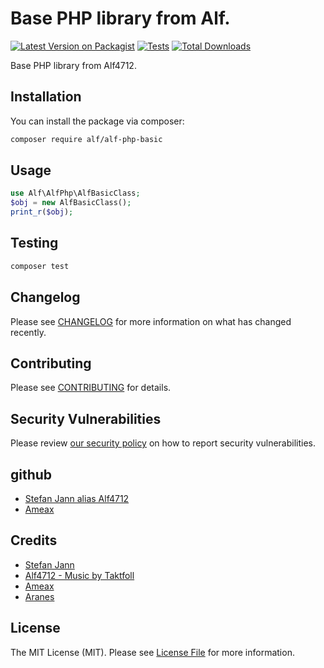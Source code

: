 # Base PHP library from Alf.

[![Latest Version on Packagist](https://img.shields.io/packagist/v/alf/alf-php-basic.svg?style=flat-square)](https://packagist.org/packages/alf/alf-php-basic)
[![Tests](https://github.com/alf/alf-php-basic/actions/workflows/run-tests.yml/badge.svg?branch=main)](https://github.com/alf/alf-php-basic/actions/workflows/run-tests.yml)
[![Total Downloads](https://img.shields.io/packagist/dt/alf/alf-php-basic.svg?style=flat-square)](https://packagist.org/packages/alf/alf-php-basic)

Base PHP library from Alf4712.

## Installation

You can install the package via composer:

```bash
composer require alf/alf-php-basic
```

## Usage

```php
use Alf\AlfPhp\AlfBasicClass;
$obj = new AlfBasicClass();
print_r($obj);
```

## Testing

```bash
composer test
```

## Changelog

Please see [CHANGELOG](CHANGELOG.md) for more information on what has changed recently.

## Contributing

Please see [CONTRIBUTING](.github/CONTRIBUTING.md) for details.

## Security Vulnerabilities

Please review [our security policy](../../security/policy) on how to report security vulnerabilities.

## github

- [Stefan Jann alias Alf4712](https://github.com/alf4712)
- [Ameax](https://github.com/ameax)

## Credits

- [Stefan Jann](https://www.stefanjann.de)
- [Alf4712 - Music by Taktfoll](https://www.taktfoll.de)
- [Ameax](https://www.ameax.de)
- [Aranes](https://www.aranes.de)

## License

The MIT License (MIT). Please see [License File](LICENSE.md) for more information.
